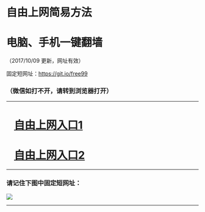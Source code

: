 ﻿# 自由上网简易方法

# 电脑、手机一键翻墙

（2017/10/09 更新，网址有效）

固定短网址：https://git.io/free99

### （微信如打不开，请转到浏览器打开）


***





# &nbsp;&nbsp; <a href="http://ft301718370.fwq-tz-1001.info/fwqtz01.html?t=10090013238 " target="_blank">自由上网入口1</a>
# &nbsp;&nbsp; <a href="http://ft884620407.fwq-tz-1002.info/fwqtz02.html?t=100900110079 " target="_blank">自由上网入口2</a>
***

### 请记住下图中固定短网址：

<img src="https://s3-us-west-2.amazonaws.com/fwq-1001/yjfq-20170905okok.png" /> 


***

